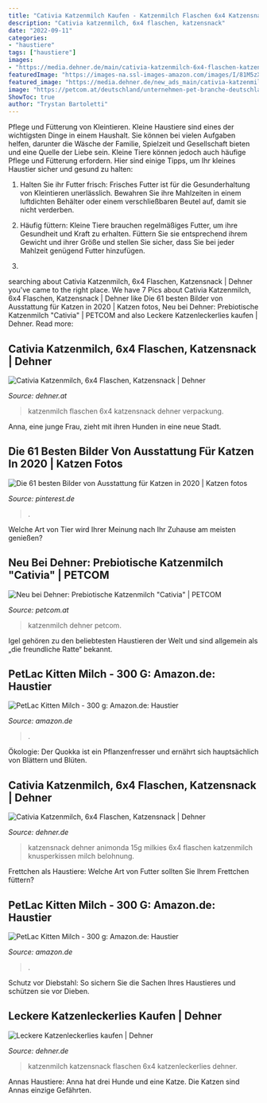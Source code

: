 ```yaml
---
title: "Cativia Katzenmilch Kaufen - Katzenmilch Flaschen 6x4 Katzensnack Dehner Verpackung"
description: "Cativia katzenmilch, 6x4 flaschen, katzensnack"
date: "2022-09-11"
categories:
- "haustiere"
tags: ["haustiere"]
images:
- "https://media.dehner.de/main/cativia-katzenmilch-6x4-flaschen-katzensnack-/1371665_WE_FS_001_CativiaKatzenmilch6.jpg"
featuredImage: "https://images-na.ssl-images-amazon.com/images/I/81M5zXjoF9L._AC_SY450_.jpg"
featured_image: "https://media.dehner.de/new_ads_main/cativia-katzenmilch-6x4-flaschen-katzensnack-/2998219_3062445_2455178_3553823_4447801_4447777_2196426_2509164_1371665_5373766_1861699_WE_M_001_Katzensnack.jpg"
image: "https://petcom.at/deutschland/unternehmen-pet-branche-deutschland/baumaerkte/dehner/Katzenmilch-Cativia/Katzenmilch-Cativia.jpg?v=1323792173"
ShowToc: true
author: "Trystan Bartoletti"
---
```



Pflege und Fütterung von Kleintieren.
Kleine Haustiere sind eines der wichtigsten Dinge in einem Haushalt. Sie können bei vielen Aufgaben helfen, darunter die Wäsche der Familie, Spielzeit und Gesellschaft bieten und eine Quelle der Liebe sein. Kleine Tiere können jedoch auch häufige Pflege und Fütterung erfordern. Hier sind einige Tipps, um Ihr kleines Haustier sicher und gesund zu halten:
1. Halten Sie ihr Futter frisch: Frisches Futter ist für die Gesunderhaltung von Kleintieren unerlässlich. Bewahren Sie ihre Mahlzeiten in einem luftdichten Behälter oder einem verschließbaren Beutel auf, damit sie nicht verderben.

2. Häufig füttern: Kleine Tiere brauchen regelmäßiges Futter, um ihre Gesundheit und Kraft zu erhalten. Füttern Sie sie entsprechend ihrem Gewicht und ihrer Größe und stellen Sie sicher, dass Sie bei jeder Mahlzeit genügend Futter hinzufügen.

3.

	

		
searching about Cativia Katzenmilch, 6x4 Flaschen, Katzensnack | Dehner you've came to the right place. We have 7 Pics about Cativia Katzenmilch, 6x4 Flaschen, Katzensnack | Dehner like Die 61 besten Bilder von Ausstattung für Katzen in 2020 | Katzen fotos, Neu bei Dehner: Prebiotische Katzenmilch &quot;Cativia&quot; | PETCOM and also Leckere Katzenleckerlies kaufen | Dehner. Read more:
		
    
## Cativia Katzenmilch, 6x4 Flaschen, Katzensnack | Dehner

<img loading=lazy src="https://media.dehner.de/main/cativia-katzenmilch-6x4-flaschen-katzensnack-/1371665_WE_FS_001_CativiaKatzenmilch6.jpg" onerror="this.onerror=null;this.src='https://tse3.mm.bing.net/th?id=OIP.bY0HkDdBVa5OYVcic6daWgAAAA&amp;pid=15.1';" alt="Cativia Katzenmilch, 6x4 Flaschen, Katzensnack | Dehner">

_Source: dehner.at_

>katzenmilch flaschen 6x4 katzensnack dehner verpackung. 

	

Anna, eine junge Frau, zieht mit ihren Hunden in eine neue Stadt.

    
## Die 61 Besten Bilder Von Ausstattung Für Katzen In 2020 | Katzen Fotos

<img loading=lazy src="https://i.pinimg.com/474x/7a/0b/d6/7a0bd68328fbe6ead1f48e69e2ff607a.jpg" onerror="this.onerror=null;this.src='https://tse1.mm.bing.net/th?id=OIP.BcjZSxPCe1wIjJPezgy-FgAAAA&amp;pid=15.1';" alt="Die 61 besten Bilder von Ausstattung für Katzen in 2020 | Katzen fotos">

_Source: pinterest.de_

>. 

	

Welche Art von Tier wird Ihrer Meinung nach Ihr Zuhause am meisten genießen?

    
## Neu Bei Dehner: Prebiotische Katzenmilch &quot;Cativia&quot; | PETCOM

<img loading=lazy src="https://petcom.at/deutschland/unternehmen-pet-branche-deutschland/baumaerkte/dehner/Katzenmilch-Cativia/Katzenmilch-Cativia.jpg?v=1323792173" onerror="this.onerror=null;this.src='https://tse2.mm.bing.net/th?id=OIP.GBhkGSHdYUTgNOZF_7bqzAAAAA&amp;pid=15.1';" alt="Neu bei Dehner: Prebiotische Katzenmilch &quot;Cativia&quot; | PETCOM">

_Source: petcom.at_

>katzenmilch dehner petcom. 

	

Igel gehören zu den beliebtesten Haustieren der Welt und sind allgemein als „die freundliche Ratte“ bekannt.

    
## PetLac Kitten Milch - 300 G: Amazon.de: Haustier

<img loading=lazy src="https://images-na.ssl-images-amazon.com/images/I/81M5zXjoF9L._AC_SL1500_.jpg" onerror="this.onerror=null;this.src='https://tse4.mm.bing.net/th?id=OIP.8nlw9wgEP6PQFEcdWeJkFAHaKp&amp;pid=15.1';" alt="PetLac Kitten Milch - 300 g: Amazon.de: Haustier">

_Source: amazon.de_

>. 

	

Ökologie: Der Quokka ist ein Pflanzenfresser und ernährt sich hauptsächlich von Blättern und Blüten.

    
## Cativia Katzenmilch, 6x4 Flaschen, Katzensnack | Dehner

<img loading=lazy src="https://media.dehner.de/new_ads_main/cativia-katzenmilch-6x4-flaschen-katzensnack-/2998219_3062445_2455178_3553823_4447801_4447777_2196426_2509164_1371665_5373766_1861699_WE_M_001_Katzensnack.jpg" onerror="this.onerror=null;this.src='https://tse1.mm.bing.net/th?id=OIP.14RXLFv4dOjtUVkG7PLhEgHaIp&amp;pid=15.1';" alt="Cativia Katzenmilch, 6x4 Flaschen, Katzensnack | Dehner">

_Source: dehner.de_

>katzensnack dehner animonda 15g milkies 6x4 flaschen katzenmilch knusperkissen milch belohnung. 

	

Frettchen als Haustiere: Welche Art von Futter sollten Sie Ihrem Frettchen füttern?

    
## PetLac Kitten Milch - 300 G: Amazon.de: Haustier

<img loading=lazy src="https://images-na.ssl-images-amazon.com/images/I/81M5zXjoF9L._AC_SY450_.jpg" onerror="this.onerror=null;this.src='https://tse1.mm.bing.net/th?id=OIP.YQEg2YSdkLXNu3NZE4xleQAAAA&amp;pid=15.1';" alt="PetLac Kitten Milch - 300 g: Amazon.de: Haustier">

_Source: amazon.de_

>. 

	

Schutz vor Diebstahl: So sichern Sie die Sachen Ihres Haustieres und schützen sie vor Dieben.

    
## Leckere Katzenleckerlies Kaufen | Dehner

<img loading=lazy src="https://media.dehner.de/new_product_list_normal/cativia-katzenmilch-6x4-flaschen-katzensnack-/1371665_WE_FS_001_CativiaKatzenmilch6.jpg" onerror="this.onerror=null;this.src='https://tse2.mm.bing.net/th?id=OIP.OOXPjVFJqYYsVzPx6nT8PwAAAA&amp;pid=15.1';" alt="Leckere Katzenleckerlies kaufen | Dehner">

_Source: dehner.de_

>katzenmilch katzensnack flaschen 6x4 katzenleckerlies dehner. 

	

Annas Haustiere: Anna hat drei Hunde und eine Katze. Die Katzen sind Annas einzige Gefährten.

